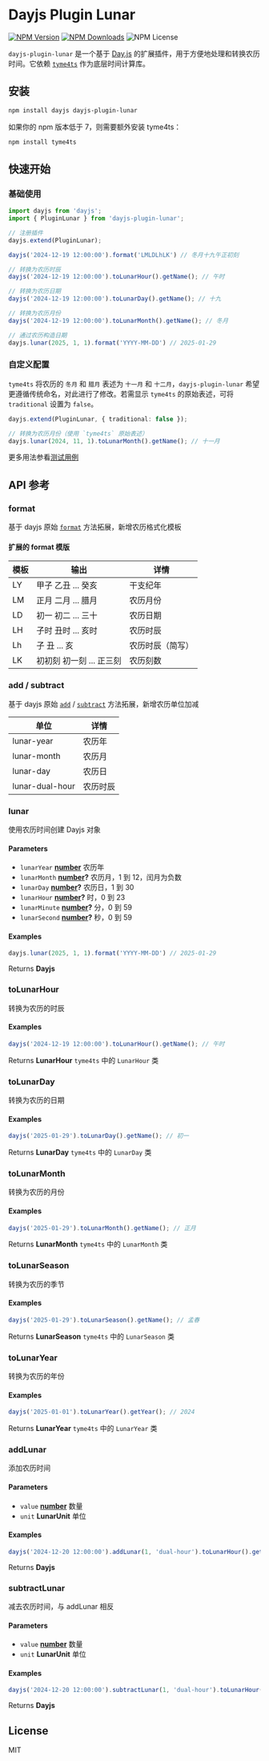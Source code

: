# Dayjs Plugin Lunar

[![NPM Version](https://img.shields.io/npm/v/dayjs-plugin-lunar)](https://npmjs.com/package/dayjs-plugin-lunar)
[![NPM Downloads](https://img.shields.io/npm/dm/dayjs-plugin-lunar)](https://npmcharts.com/compare/dayjs-plugin-lunar?minimal=true)
![NPM License](https://img.shields.io/npm/l/dayjs-plugin-lunar)

`dayjs-plugin-lunar` 是一个基于 [Day.js](https://github.com/iamkun/dayjs) 的扩展插件，用于方便地处理和转换农历时间。它依赖 [`tyme4ts`](https://github.com/6tail/tyme4ts) 作为底层时间计算库。


## 安装

```bash
npm install dayjs dayjs-plugin-lunar
```

如果你的 npm 版本低于 7，则需要额外安装 tyme4ts：

```bash
npm install tyme4ts
```

## 快速开始

### 基础使用

```ts
import dayjs from 'dayjs';
import { PluginLunar } from 'dayjs-plugin-lunar';

// 注册插件
dayjs.extend(PluginLunar);

dayjs('2024-12-19 12:00:00').format('LMLDLhLK') // 冬月十九午正初刻

// 转换为农历时辰
dayjs('2024-12-19 12:00:00').toLunarHour().getName(); // 午时

// 转换为农历日期
dayjs('2024-12-19 12:00:00').toLunarDay().getName(); // 十九

// 转换为农历月份
dayjs('2024-12-19 12:00:00').toLunarMonth().getName(); // 冬月

// 通过农历构造日期
dayjs.lunar(2025, 1, 1).format('YYYY-MM-DD') // 2025-01-29
```

### 自定义配置

`tyme4ts` 将农历的 `冬月` 和 `腊月` 表述为 `十一月` 和 `十二月`，`dayjs-plugin-lunar` 希望更遵循传统命名，对此进行了修改。若需显示 `tyme4ts` 的原始表述，可将 `traditional` 设置为 `false`。

```ts
dayjs.extend(PluginLunar, { traditional: false });

// 转换为农历月份（使用 `tyme4ts` 原始表述）
dayjs.lunar(2024, 11, 1).toLunarMonth().getName(); // 十一月
```

更多用法参看[测试用例](./tests/index.test.ts)

## API 参考

### format

基于 dayjs 原始 [`format`](https://day.js.org/docs/en/display/format) 方法拓展，新增农历格式化模板

#### 扩展的 format 模版

| 模板 | 输出              | 详情       |
|----|-----------------|----------|
| LY | 甲子 乙丑 ... 癸亥    | 干支纪年     |
| LM | 正月 二月 ... 腊月    | 农历月份     |
| LD | 初一 初二 ... 三十    | 农历日期     |
| LH | 子时 丑时 ... 亥时    | 农历时辰     |
| Lh | 子 丑 ... 亥       | 农历时辰（简写） |
| LK | 初初刻 初一刻 ... 正三刻 | 农历刻数     |


### add / subtract

基于 dayjs 原始 [`add`](https://day.js.org/docs/en/manipulate/add) / [`subtract`](https://day.js.org/docs/en/manipulate/subtract) 方法拓展，新增农历单位加减

| 单位              | 详情   |
|-----------------|------|
| lunar-year      | 农历年  |
| lunar-month     | 农历月  |
| lunar-day       | 农历日  |
| lunar-dual-hour | 农历时辰 |


<!-- START: AUTO-GENERATED-TYPES -->
<!-- Generated by documentation.js. Update this documentation by updating the source code. -->

### lunar

使用农历时间创建 Dayjs 对象

#### Parameters

*   `lunarYear` **[number][1]** 农历年
*   `lunarMonth` **[number][1]?** 农历月，1 到 12，闰月为负数
*   `lunarDay` **[number][1]?** 农历日，1 到 30
*   `lunarHour` **[number][1]?** 时，0 到 23
*   `lunarMinute` **[number][1]?** 分，0 到 59
*   `lunarSecond` **[number][1]?** 秒，0 到 59

#### Examples

```javascript
dayjs.lunar(2025, 1, 1).format('YYYY-MM-DD') // 2025-01-29
```

Returns **Dayjs**&#x20;

### toLunarHour

转换为农历的时辰

#### Examples

```javascript
dayjs('2024-12-19 12:00:00').toLunarHour().getName(); // 午时
```

Returns **LunarHour** `tyme4ts` 中的 `LunarHour` 类

### toLunarDay

转换为农历的日期

#### Examples

```javascript
dayjs('2025-01-29').toLunarDay().getName(); // 初一
```

Returns **LunarDay** `tyme4ts` 中的 `LunarDay` 类

### toLunarMonth

转换为农历的月份

#### Examples

```javascript
dayjs('2025-01-29').toLunarMonth().getName(); // 正月
```

Returns **LunarMonth** `tyme4ts` 中的 `LunarMonth` 类

### toLunarSeason

转换为农历的季节

#### Examples

```javascript
dayjs('2025-01-29').toLunarSeason().getName(); // 孟春
```

Returns **LunarSeason** `tyme4ts` 中的 `LunarSeason` 类

### toLunarYear

转换为农历的年份

#### Examples

```javascript
dayjs('2025-01-01').toLunarYear().getYear(); // 2024
```

Returns **LunarYear** `tyme4ts` 中的 `LunarYear` 类

### addLunar

添加农历时间

#### Parameters

*   `value` **[number][1]** 数量
*   `unit` **LunarUnit** 单位

#### Examples

```javascript
dayjs('2024-12-20 12:00:00').addLunar(1, 'dual-hour').toLunarHour().getName(); // 未时
```

Returns **Dayjs**&#x20;

### subtractLunar

减去农历时间，与 addLunar 相反

#### Parameters

*   `value` **[number][1]** 数量
*   `unit` **LunarUnit** 单位

#### Examples

```javascript
dayjs('2024-12-20 12:00:00').subtractLunar(1, 'dual-hour').toLunarHour().getName(); // 巳时
```

Returns **Dayjs**&#x20;

[1]: https://developer.mozilla.org/docs/Web/JavaScript/Reference/Global_Objects/Number

<!-- END: AUTO-GENERATED-TYPES -->

## License

MIT